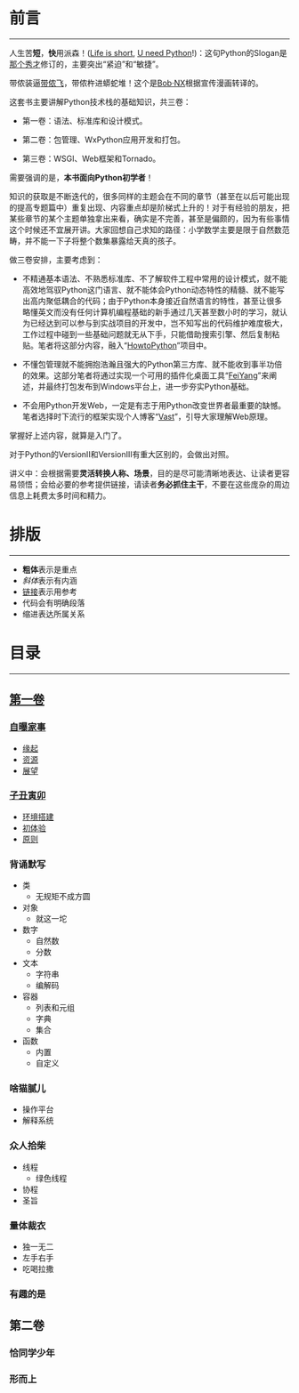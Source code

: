 # 前言 #
---
人生苦**短**，**快**用派森！([Life is short](http://www.sebsauvage.net/python/ "BruceEckel-PythonMotto"), [U need Python](http://zoomquiet.io/ "PythonSloganCN")!)：这句Python的Slogan是[那个秀才](http://zhouguoqiang.cn/ "作者")修订的，主要突出“紧迫”和“敏捷”。

带侬装逼[带侬飞](https://xkcd.com/353/ "FlyWithPython")，带侬杵进蟒蛇堆！这个是[Bob·NX](http://www.nagexiucai.com/ "作者")根据宣传漫画转译的。

这套书主要讲解Python技术栈的基础知识，共三卷：

- 第一卷：语法、标准库和设计模式。

- 第二卷：包管理、WxPython应用开发和打包。

- 第三卷：WSGI、Web框架和Tornado。

需要强调的是，**本书面向Python初学者**！

知识的获取是不断迭代的，很多同样的主题会在不同的章节（甚至在以后可能出现的提高专题篇中）重复出现、内容重点却是阶梯式上升的！对于有经验的朋友，把某些章节的某个主题单独拿出来看，确实是不完善，甚至是偏颇的，因为有些事情这个时候还不宜展开讲。大家回想自己求知的路径：小学数学主要是限于自然数范畴，并不能一下子将整个数集暴露给天真的孩子。

做三卷安排，主要考虑到：

- 不精通基本语法、不熟悉标准库、不了解软件工程中常用的设计模式，就不能高效地驾驭Python这门语言、就不能体会Python动态特性的精髓、就不能写出高内聚低耦合的代码；由于Python本身接近自然语言的特性，甚至让很多略懂英文而没有任何计算机编程基础的新手通过几天甚至数小时的学习，就认为已经达到可以参与到实战项目的开发中，岂不知写出的代码维护难度极大，工作过程中碰到一些基础问题就无从下手，只能借助搜索引擎、然后复制粘贴。笔者将这部分内容，融入“[HowtoPython](https://github.com/nagexiucai/howtopython "HowtoPython")”项目中。

- 不懂包管理就不能拥抱浩瀚且强大的Python第三方库、就不能收到事半功倍的效果。这部分笔者将通过实现一个可用的插件化桌面工具“[FeiYang](https://github.com/nagexiucai/feiyang "FeiYang")”来阐述，并最终打包发布到Windows平台上，进一步夯实Python基础。

- 不会用Python开发Web，一定是有志于用Python改变世界者最重要的缺憾。笔者选择时下流行的框架实现个人博客“[Vast](https://github.com/nagexiucai/vast "Vast")”，引导大家理解Web原理。

掌握好上述内容，就算是入门了。

对于Python的VersionII和VersionIII有重大区别的，会做出对照。

讲义中：会根据需要**灵活转换人称、场景**，目的是尽可能清晰地表达、让读者更容易领悟；会给必要的参考提供链接，请读者**务必抓住主干**，不要在这些庞杂的周边信息上耗费太多时间和精力。

# 排版 #
---
- **粗体**表示是重点
- *斜体*表示有内涵
- [链接](https://github.com/nagexiucai/manuscripts/blob/master/Python半深入讲义.md "本书")表示用参考
- 代码会有明确段落
- 缩进表达所属关系

# 目录 #
---
## [第一卷](https://github.com/nagexiucai/manuscripts/blob/master/Python半深入讲义/第一卷.md "卷一") ##
### [自曝家事](https://github.com/nagexiucai/manuscripts/blob/master/Python半深入讲义/自曝家事 "自曝家事") ###
- [缘起](https://github.com/nagexiucai/manuscripts/blob/master/Python半深入讲义/自曝家事/缘起.md "缘起")
- [资源](https://github.com/nagexiucai/manuscripts/blob/master/Python半深入讲义/自曝家事/资源.md "资源")
- [展望](https://github.com/nagexiucai/manuscripts/blob/master/Python半深入讲义/自曝家事/展望.md "展望")
### [子丑寅卯](https://github.com/nagexiucai/manuscripts/blob/master/Python半深入讲义/子丑寅卯 "子丑寅卯") ###
- [环境搭建](https://github.com/nagexiucai/manuscripts/blob/master/Python半深入讲义/子丑寅卯/环境搭建.md "环境搭建")
- [初体验](https://github.com/nagexiucai/manuscripts/blob/master/Python半深入讲义/子丑寅卯/初体验.md "初体验")
- [原则](https://github.com/nagexiucai/manuscripts/blob/master/Python半深入讲义/子丑寅卯/原则.md "原则")
### 背诵默写 ###
- 类
  - 无规矩不成方圆
- 对象
  - 就这一坨
- 数字
  - 自然数
  - 分数
- 文本
  - 字符串
  - 编解码
- 容器
  - 列表和元组
  - 字典
  - 集合
- 函数
  - 内置
  - 自定义
### 啥猫腻儿 ###
- 操作平台
- 解释系统
### 众人拾柴 ###
- 线程
  - 绿色线程
- 协程
- 圣旨
### 量体裁衣 ###
- 独一无二
- 左手右手
- 吃喝拉撒
### 有趣的是 ###

## 第二卷 ##
### 恰同学少年 ###
### 形而上 ###
